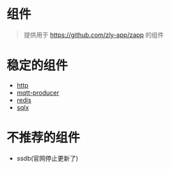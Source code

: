 # 组件

> 提供用于 https://github.com/zly-app/zapp 的组件

# 稳定的组件

- [http](./http)
- [mqtt-producer](./mqtt-producer)
- [redis](./redis)
- [sqlx](./sqlx)

# 不推荐的组件

- ssdb(官网停止更新了)
